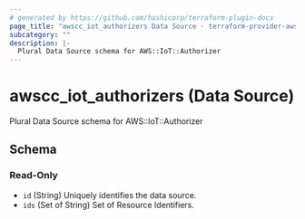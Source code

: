 ```yaml
---
# generated by https://github.com/hashicorp/terraform-plugin-docs
page_title: "awscc_iot_authorizers Data Source - terraform-provider-awscc"
subcategory: ""
description: |-
  Plural Data Source schema for AWS::IoT::Authorizer
---
```


# awscc_iot_authorizers (Data Source)

Plural Data Source schema for AWS::IoT::Authorizer



<!-- schema generated by tfplugindocs -->
## Schema

### Read-Only

- `id` (String) Uniquely identifies the data source.
- `ids` (Set of String) Set of Resource Identifiers.
